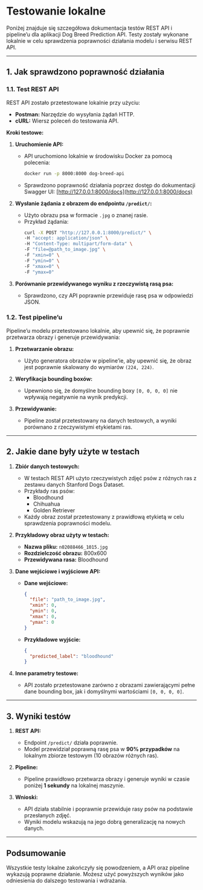 # Testowanie lokalne

Poniżej znajduje się szczegółowa dokumentacja testów REST API i pipeline’u dla aplikacji Dog Breed Prediction API. Testy zostały wykonane lokalnie w celu sprawdzenia poprawności działania modelu i serwisu REST API.

---

## 1. Jak sprawdzono poprawność działania

### 1.1. Test REST API

REST API zostało przetestowane lokalnie przy użyciu:
- **Postman:** Narzędzie do wysyłania żądań HTTP.
- **cURL:** Wiersz poleceń do testowania API.

**Kroki testowe:**
1. **Uruchomienie API:**
   - API uruchomiono lokalnie w środowisku Docker za pomocą polecenia:
     ```bash
     docker run -p 8000:8000 dog-breed-api
     ```
   - Sprawdzono poprawność działania poprzez dostęp do dokumentacji Swagger UI:
     [http://127.0.0.1:8000/docs](http://127.0.0.1:8000/docs)

2. **Wysłanie żądania z obrazem do endpointu `/predict/`:**
   - Użyto obrazu psa w formacie `.jpg` o znanej rasie.
   - Przykład żądania:
     ```bash
     curl -X POST "http://127.0.0.1:8000/predict/" \
     -H "accept: application/json" \
     -H "Content-Type: multipart/form-data" \
     -F "file=@path_to_image.jpg" \
     -F "xmin=0" \
     -F "ymin=0" \
     -F "xmax=0" \
     -F "ymax=0"
     ```

3. **Porównanie przewidywanego wyniku z rzeczywistą rasą psa:**
   - Sprawdzono, czy API poprawnie przewiduje rasę psa w odpowiedzi JSON.

### 1.2. Test pipeline’u

Pipeline’u modelu przetestowano lokalnie, aby upewnić się, że poprawnie przetwarza obrazy i generuje przewidywania:

1. **Przetwarzanie obrazu:**
   - Użyto generatora obrazów w pipeline’ie, aby upewnić się, że obraz jest poprawnie skalowany do wymiarów `(224, 224)`.

2. **Weryfikacja bounding boxów:**
   - Upewniono się, że domyślne bounding boxy `[0, 0, 0, 0]` nie wpływają negatywnie na wynik predykcji.

3. **Przewidywanie:**
   - Pipeline został przetestowany na danych testowych, a wyniki porównano z rzeczywistymi etykietami ras.

---

## 2. Jakie dane były użyte w testach

1. **Zbiór danych testowych:**
   - W testach REST API użyto rzeczywistych zdjęć psów z różnych ras z zestawu danych Stanford Dogs Dataset.
   - Przykłady ras psów:
     - Bloodhound
     - Chihuahua
     - Golden Retriever
   - Każdy obraz został przetestowany z prawidłową etykietą w celu sprawdzenia poprawności modelu.

2. **Przykładowy obraz użyty w testach:**
   - **Nazwa pliku:** `n02088466_1015.jpg`
   - **Rozdzielczość obrazu:** 800x600
   - **Przewidywana rasa:** Bloodhound

3. **Dane wejściowe i wyjściowe API:**
   - **Dane wejściowe:**
     ```json
     {
       "file": "path_to_image.jpg",
       "xmin": 0,
       "ymin": 0,
       "xmax": 0,
       "ymax": 0
     }
     ```
   - **Przykładowe wyjście:**
     ```json
     {
       "predicted_label": "bloodhound"
     }
     ```

4. **Inne parametry testowe:**
   - API zostało przetestowane zarówno z obrazami zawierającymi pełne dane bounding box, jak i domyślnymi wartościami `[0, 0, 0, 0]`.

---

## 3. Wyniki testów

1. **REST API:**
   - Endpoint `/predict/` działa poprawnie.
   - Model przewidział poprawną rasę psa w **90% przypadków** na lokalnym zbiorze testowym (10 obrazów różnych ras).

2. **Pipeline:**
   - Pipeline prawidłowo przetwarza obrazy i generuje wyniki w czasie poniżej **1 sekundy** na lokalnej maszynie.

3. **Wnioski:**
   - API działa stabilnie i poprawnie przewiduje rasy psów na podstawie przesłanych zdjęć.
   - Wyniki modelu wskazują na jego dobrą generalizację na nowych danych.

---

## Podsumowanie

Wszystkie testy lokalne zakończyły się powodzeniem, a API oraz pipeline wykazują poprawne działanie. Możesz użyć powyższych wyników jako odniesienia do dalszego testowania i wdrażania.
